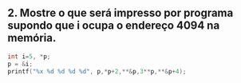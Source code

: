 ## 2. Mostre o que será impresso por programa supondo que i ocupa o endereço 4094 na memória.
```c
int i=5, *p;
p = &i;
printf("%x %d %d %d %d", p,*p+2,**&p,3**p,**&p+4);
```